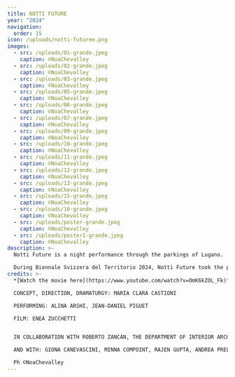 ```yaml
---
title: NOTTI FUTURE
year: "2024"
navigation:
  order: 15
icon: /uploads/notti-futuree.png
images:
  - src: /uploads/01-grande.jpeg
    caption: ©NoaChevalley
  - src: /uploads/02-grande.jpeg
    caption: ©NoaChevalley
  - src: /uploads/03-grande.jpeg
    caption: ©NoaChevalley
  - src: /uploads/05-grande.jpeg
    caption: ©NoaChevalley
  - src: /uploads/06-grande.jpeg
    caption: ©NoaChevalley
  - src: /uploads/07-grande.jpeg
    caption: ©NoaChevalley
  - src: /uploads/09-grande.jpeg
    caption: ©NoaChevalley
  - src: /uploads/10-grande.jpeg
    caption: ©NoaChevalley
  - src: /uploads/11-grande.jpeg
    caption: ©NoaChevalley
  - src: /uploads/12-grande.jpeg
    caption: ©NoaChevalley
  - src: /uploads/13-grande.jpeg
    caption: ©NoaChevalley
  - src: /uploads/15-grande.jpeg
    caption: ©NoaChevalley
  - src: /uploads/16-grande.jpeg
    caption: ©NoaChevalley
  - src: /uploads/poster-grande.jpeg
    caption: ©NoaChevalley
  - src: /uploads/poster1-grande.jpeg
    caption: ©NoaChevalley
description: >-
  Notti Future is a night performance through the parkings of Lugano.

  During Biennale Svizzera del Territorio 2024, Notti Future took the public through several car parks, revealed by the performative interventions of a lot of characters, blurring the line between reality and fiction.
credits: >-
  *[Watch the movie here](https://www.youtube.com/watch?v=OmK6kZOL_Fk)*

  CONCEPT, DIRECTION, DRAMATURGY: MARIA CLARA CASTIONI

  PERFORMING: ALINA ARSHI, JEAN-DANIEL PIGUET

  FILM: ENEA ZUCCHETTI


  IN COLLABORATION WITH ROBERTO ZANCAN, THE DEPARTMENT OF INTERIOR ARCHITECTURE HEAD - GENÈVE (HES-SO) AND THE STUDENTS: ALINE BLANC, STÉPHANIE HEMIDI, TOYINE HUMAIR, CAROLINA RODRIGUES AND NINA WALLIMANN

  AND WITH: GIONA CANEVASCINI, MINNA COMPOINT, RAJEN GUPTA, ANDREA PRELLI

  Ph ©NoaChevalley
---
```

